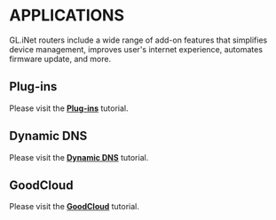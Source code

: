 # APPLICATIONS

GL.iNet routers include a wide range of add-on features that simplifies device management, improves user's internet experience, automates firmware update, and more.

## Plug-ins

Please visit the [**Plug-ins**](../../../tutorials/plugins/) tutorial.

## Dynamic DNS

Please visit the [**Dynamic DNS**](../../../tutorials/ddns/) tutorial.

## GoodCloud

Please visit the  [**GoodCloud**](../../../tutorials/cloud/) tutorial.
